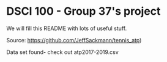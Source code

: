 # DSCI 100 - Group 37's project

We will fill this README with lots of useful stuff.

Source: https://github.com/JeffSackmann/tennis_atp)


Data set found- check out atp2017-2019.csv

